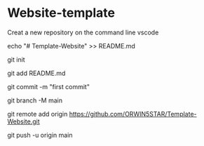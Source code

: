 # Website-template

Creat a new repository on the command line vscode

echo "# Template-Website" >> README.md

git init

git add README.md

git commit -m "first commit"

git branch -M main

git remote add origin https://github.com/ORWIN5STAR/Template-Website.git

git push -u origin main
